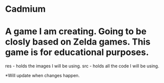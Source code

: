Cadmium
=======
A game I am creating. 
Going to be closly based on Zelda games.
This game is for educational purposes. 
========
res - holds the images I will be using.
src - holds all the code I will be using.

*Will update when changes happen.
